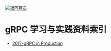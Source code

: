 [![返回目录](https://parg.co/UGo)](https://parg.co/b4z) 





# gRPC 学习与实践资料索引

- [2017-gRPC in Production](https://parg.co/ban)
